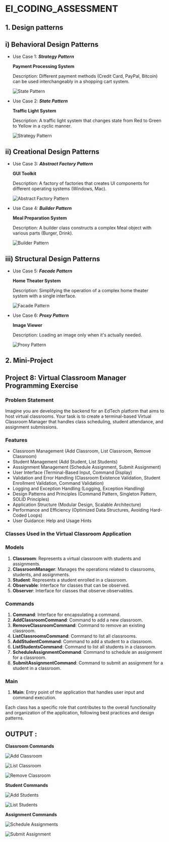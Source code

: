 # EI_CODING_ASSESSMENT

## 1. Design patterns

## i) Behavioral Design Patterns

- Use Case 1: **_Strategy Pattern_**

  **Payment Processing System**

  Description: Different payment methods (Credit Card, PayPal, Bitcoin) can be used interchangeably in a shopping cart system.

  ![State Pattern](./Exercise%201/output/StatePattern.png)

- Use Case 2: **_State Pattern_**

  **Traffic Light System**

  Description: A traffic light system that changes state from Red to Green to Yellow in a cyclic manner.

  ![Strategy Pattern](./Exercise%201/output/StrategyPattern.png)

## ii) Creational Design Patterns

- Use Case 3: **_Abstract Factory Pattern_**

  **GUI Toolkit**

  Description: A factory of factories that creates UI components for different operating systems (Windows, Mac).

  ![Abstract Factory Pattern](./Exercise%201/output/AbstractFactoryPattern.png)

- Use Case 4: **_Builder Pattern_**

  **Meal Preparation System**

  Description: A builder class constructs a complex Meal object with various parts (Burger, Drink).

  ![Builder Pattern](./Exercise%201/output/BuilderPattern.png)

## iii) Structural Design Patterns

- Use Case 5: **_Facade Pattern_**

  **Home Theater System**

  Description: Simplifying the operation of a complex home theater system with a single interface.

  ![Facade Pattern](./Exercise%201/output/FacadePattern.png)

- Use Case 6: **_Proxy Pattern_**

  **Image Viewer**

  Description: Loading an image only when it's actually needed.

  ![Proxy Pattern](./Exercise%201/output/ProxyPattern.png)

## 2. Mini-Project

## Project 8: Virtual Classroom Manager Programming Exercise

### Problem Statement

Imagine you are developing the backend for an EdTech platform that aims to host virtual classrooms. Your task is to create a terminal-based Virtual Classroom Manager that handles class scheduling, student attendance, and assignment submissions.

### Features

- Classroom Management (Add Classroom, List Classroom, Remove Classroom)
- Student Management (Add Student, List Students)
- Asssignment Management (Schedule Assignment, Submit Assignment)
- User Interface (Terminal-Based Input, Command Display)
- Validation and Error Handling (Classroom Existence Validation, Student Enrollment Validation, Command Validation)
- Logging and Exception Handling (Logging, Exception Handling)
- Design Patterns and Principles (Command Pattern, Singleton Pattern, SOLID Principles)
- Application Structure (Modular Design, Scalable Architecture)
- Performance and Efficiency (Optimized Data Structures, Avoiding Hard-Coded Loops)
- User Guidance: Help and Usage Hints

### Classes Used in the Virtual Classroom Application

### Models

1. **Classroom**: Represents a virtual classroom with students and assignments.
2. **ClassroomManager**: Manages the operations related to classrooms, students, and assignments.
3. **Student**: Represents a student enrolled in a classroom.
4. **Observable**: Interface for classes that can be observed.
5. **Observer**: Interface for classes that observe observables.

### Commands

1. **Command**: Interface for encapsulating a command.
2. **AddClassroomCommand**: Command to add a new classroom.
3. **RemoveClassroomCommand**: Command to remove an existing classroom.
4. **ListClassroomsCommand**: Command to list all classrooms.
5. **AddStudentCommand**: Command to add a student to a classroom.
6. **ListStudentsCommand**: Command to list all students in a classroom.
7. **ScheduleAssignmentCommand**: Command to schedule an assignment for a classroom.
8. **SubmitAssignmentCommand**: Command to submit an assignment for a student in a classroom.

### Main

1. **Main**: Entry point of the application that handles user input and command execution.

Each class has a specific role that contributes to the overall functionality and organization of the application, following best practices and design patterns.

## OUTPUT :

**Classroom Commands**

![Add Classroom](./Exercise%202/output/AddClassroom.png)

![List Classroom](./Exercise%202/output/ListClassroom.png)

![Remove Classroom](./Exercise%202/output/RemoveClassroom.png)

**Student Commands**

![Add Students](./Exercise%202/output/AddStudents.png)

![List Students](./Exercise%202/output/ListStudents.png)

**Assignment Commands**

![Schedule Assignments](./Exercise%202/output/ScheduleAssignment.png)

![Submit Assignment](./Exercise%202/output/SubmitAssignment.png)
